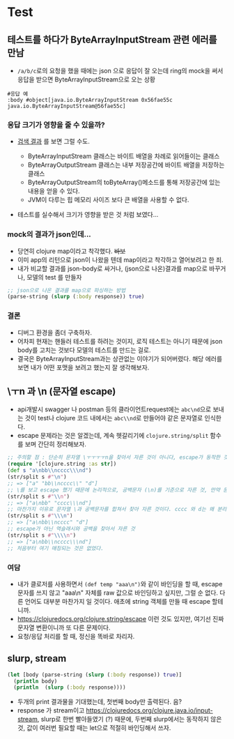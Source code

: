 # Test

## 테스트를 하다가 ByteArrayInputStream 관련 에러를 만남

* `/a/b/c`로의 요청을 했을 때에는 json 으로 응답이 잘 오는데 ring의 mock을 써서 응답을 받으면 ByteArrayInputStream으로 오는 상황

```
#응답 예
:body #object[java.io.ByteArrayInputStream 0x56fae55c java.io.ByteArrayInputStream@56fae55c]
```

### 응답 크기가 영향을 줄 수 있을까?

* [검색 결과](http://baeksupervisor.tistory.com/39) 를 보면 그럴 수도.

  * ByteArrayInputStream 클래스는 바이트 배열을 차례로 읽어들이는 클래스
  * ByteArrayOutputStream 클래스는 내부 저장공간에 바이트 배열을 저장하는 클래스
  * ByteArrayOutputStream의 toByteArray\(\)메소드를 통해 저장공간에 있는 내용을 얻을 수 있다.
  * JVM이 다루는 힙 메모리 사이즈 보다 큰 배열을 사용할 수 없다.

* 테스트를 실수해서 크기가 영향을 받은 것 처럼 보였다...

### mock의 결과가 json인데...

* 당연히 clojure map이라고 착각했다. ~~바보~~
* 이미 app의 리턴으로 json이 나왔을 텐데 map이라고 착각하고 열어보려고 한 죄.
* 내가 비교할 결과를 json-body로 싸거나, (json으로 나온)결과를 map으로 바꾸거나, 모델의 test 를 만들자

```clojure
;; json으로 나온 결과를 map으로 파싱하는 방법
(parse-string (slurp (:body response)) true)
```

### 결론

* 디버그 환경을 좀더 구축하자.
* 어차피 현재는 핸들러 테스트를 하려는 것이지, 로직 테스트는 아니기 때문에 json body를 고치는 것보다 모델의 테스트를 만드는 걸로.
* 결국은 ByteArrayInputStream과는 상관없는 이야기가 되어버렸다. 해당 에러를 보면 내가 어떤 포맷을 보려고 했는지 잘 생각해보자.

## \ㅜn 과 \\n (문자열 escape)

- api개발시 swagger 나 postman 등의 클라이언트request에는 `abc\nd`으로 보내는 것이 test나 clojure 코드 내에서는 `abc\\nd`로 만들어야 같은 문자열로 인식한다.
- escape 문제라는 것은 알겠는데, 계속 헷갈리기에 `clojure.string/split` 함수를 보며 간단히 정리해보자.

```clojure
;; 주의할 점 : 단순히 문자열 \ㅜㅜㅜㅜn을 찾아서 자른 것이 아니다, escape가 동작한 것이다.
(require '[clojure.string :as str])
(def s "a\nbb\\ncccc\\\nd")
(str/split s #"\n")
;; => ["a" "bb\\ncccc\\" "d"]
;; \를 보고 escape 했기 때문에 논리적으로, 공백문자 (\n)를 기준으로 자른 것, 만약 문자열그대로 raw값이라고 판단했다면, bb\rhk cccc도 분리가 되었어야 한다.
(str/split s #"\\n")
;; => ["a\nbb" "cccc\\\nd"]
;; 마찬가지 이유로 문자열 \과 공백문자를 합쳐서 찾아 자른 것이다. cccc 와 d는 왜 분리가 안되었냐면, 역슬래시가 한번 더 escape되었기 때문이다.
(str/split s #"\\\n")
;; => ["a\nbb\\ncccc" "d"]
;; escape가 아닌 역슬래시와 공백을 찾아서 자른 것
(str/split s #"\\\\n")
;; => ["a\nbb\\ncccc\\\nd"]
;; 처음부터 여기 매칭되는 것은 없었다.
```

### 여담

- 내가 클로저를 사용하면서 `(def temp "aaa\n")`와 같이 바인딩을 할 때, escape문자를 쓰지 않고 "aaa\n" 자체를 raw 값으로 바인딩하고 싶지만, 그럴 순 없다. 다른 언어도 대부분 마찬가지 일 것이다. 애초에 string 객체를 만들 때 escape 할테니까.
- https://clojuredocs.org/clojure.string/escape 이런 것도 있지만, 여기선 진짜 문자열 변환이니까 또 다른 문제이다.
- 요청/응답 처리를 할 때, 정신을 똑바로 차리자.

## slurp, stream

```clojure
(let [body (parse-string (slurp (:body response)) true)]
  (println body)
  (println  (slurp (:body response))))
```
- 두개의 print 결과물을 기대했는데, 첫번째 body만 출력된다. 음?
- response 가 stream이고 https://clojuredocs.org/clojure.java.io/input-stream, slurp로 한번 빨아들였기 (?) 때문에, 두번째 slurp에서는 동작하지 않은 것, 값이 여러번 필요할 때는 let으로 적절히 바인딩해서 쓰자.
